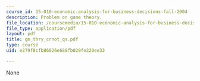 ```yaml
---
course_id: 15-010-economic-analysis-for-business-decisions-fall-2004
description: Problem on game theory.
file_location: /coursemedia/15-010-economic-analysis-for-business-decisions-fall-2004/e279f8cfb86026e688fb029fe220ee33_gm_thry_crnot_qs.pdf
file_type: application/pdf
layout: pdf
title: gm_thry_crnot_qs.pdf
type: course
uid: e279f8cfb86026e688fb029fe220ee33

---
```

None